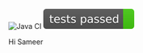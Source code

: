 ![Java CI](https://github.com/zatneo/load/workflows/Java%20CI/badge.svg)
![Test Cases](badge.svg)

Hi Sameer
